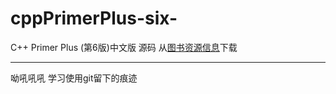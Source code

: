 # cppPrimerPlus-six-
C++ Primer Plus (第6版)中文版 源码
从[图书资源信息](http://box.ptpress.com.cn/y/978-7-115-27946-0)下载

---

呦吼吼吼 学习使用git留下的痕迹